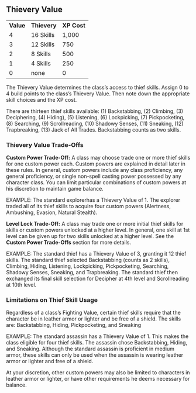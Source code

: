 ## Thievery Value

|  |  |  |
| --- | --- | --- |
| **Value** | **Thievery** | **XP Cost** |
| 4 | 16 Skills | 1,000 |
| 3 | 12 Skills | 750 |
| 2 | 8 Skills | 500 |
| 1 | 4 Skills | 250 |
| 0 | none | 0 |

The Thievery Value determines the class’s access to thief skills. Assign 0 to 4 build points to the class’s Thievery Value. Then note down the appropriate skill choices and the XP cost.

There are thirteen thief skills available: (1) Backstabbing, (2) Climbing, (3) Deciphering, (4) Hiding), (5) Listening, (6) Lockpicking, (7) Pickpocketing, (8) Searching, (9) Scrollreading, (10) Shadowy Senses, (11) Sneaking, (12) Trapbreaking, (13) Jack of All Trades. Backstabbing counts as two skills.

### Thievery Value Trade-Offs

**Custom Power Trade-Off:** A class may choose trade one or more thief skills for one custom power each. Custom powers are explained in detail later in these rules. In general, custom powers include any class proficiency, any general proficiency, or single non-spell casting power possessed by any character class. You can limit particular combinations of custom powers at his discretion to maintain game balance.

EXAMPLE: The standard explorerhas a Thievery Value of 1. The explorer traded all of its thief skills to acquire four custom powers (Alertness, Ambushing, Evasion, Natural Stealth).

**Level Lock Trade-Off:** A class may trade one or more initial thief skills for skills or custom powers unlocked at a higher level. In general, one skill at 1st level can be given up for two skills unlocked at a higher level. See the **Custom Power Trade-Offs** section for more details.

EXAMPLE: The standard thief has a Thievery Value of 3, granting it 12 thief skills. The standard thief selected Backstabbing (counts as 2 skills), Climbing, Hiding, Listening, Lockpicking, Pickpocketing, Searching, Shadowy Senses, Sneaking, and Trapbreaking. The standard thief then exchanged its final skill selection for Decipher at 4th level and Scrollreading at 10th level.

### Limitations on Thief Skill Usage

Regardless of a class’s Fighting Value, certain thief skills require that the character be in leather armor or lighter and be free of a shield. The skills are: Backstabbing, Hiding, Pickpocketing, and Sneaking

EXAMPLE: The standard assassin has a Thievery Value of 1. This makes the class eligible for four thief skills. The assassin chose Backstabbing, Hiding, and Sneaking. Although the standard assassin is proficient in medium armor, these skills can only be used when the assassin is wearing leather armor or lighter and free of a shield.

At your discretion, other custom powers may also be limited to characters in leather armor or lighter, or have other requirements he deems necessary for balance.
